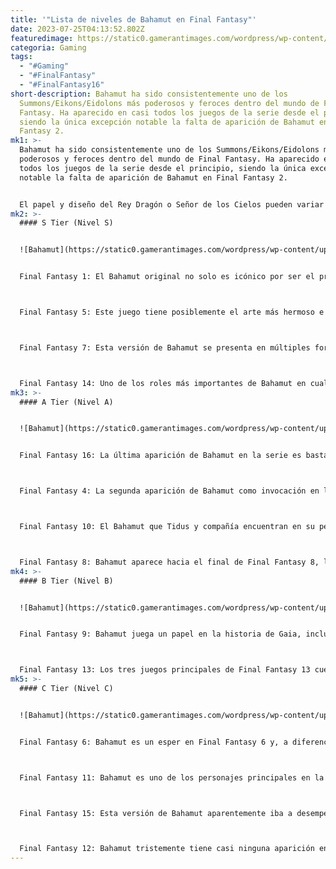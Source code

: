 ```yaml
---
title: '"Lista de niveles de Bahamut en Final Fantasy"'
date: 2023-07-25T04:13:52.802Z
featuredimage: https://static0.gamerantimages.com/wordpress/wp-content/uploads/2023/07/bahamut-final-fantasy.jpg?q=50&fit=contain&w=1140&h=&dpr=1.5
categoria: Gaming
tags:
  - "#Gaming"
  - "#FinalFantasy"
  - "#FinalFantasy16"
short-description: Bahamut ha sido consistentemente uno de los
  Summons/Eikons/Eidolons más poderosos y feroces dentro del mundo de Final
  Fantasy. Ha aparecido en casi todos los juegos de la serie desde el principio,
  siendo la única excepción notable la falta de aparición de Bahamut en Final
  Fantasy 2.
mk1: >-
  Bahamut ha sido consistentemente uno de los Summons/Eikons/Eidolons más
  poderosos y feroces dentro del mundo de Final Fantasy. Ha aparecido en casi
  todos los juegos de la serie desde el principio, siendo la única excepción
  notable la falta de aparición de Bahamut en Final Fantasy 2.


  El papel y diseño del Rey Dragón o Señor de los Cielos pueden variar bastante según el juego, lo que dificulta un poco clasificar y comparar cada variante de Bahamut. Esta lista de niveles colocará principalmente a Bahamut en los distintos niveles basados en sus diseños, su utilidad en cada juego y su prominencia en la historia de cada Final Fantasy. Solo se considerarán las entregas principales de la serie.
mk2: >-
  #### S Tier (Nivel S)


  ![Bahamut](https://static0.gamerantimages.com/wordpress/wp-content/uploads/2023/03/bahamut-final-fantasy-14-a-realm-reborn.jpg?q=50&fit=crop&w=1500&dpr=1.5 "Bahamut")


  Final Fantasy 1: El Bahamut original no solo es icónico por ser el primero de todos, sino también por desempeñar un papel único y esencial en el emblemático título JRPG, algo que ningún otro Eikon ha hecho desde entonces. En Final Fantasy 1, Bahamut promueve a cada miembro del grupo elegido a una nueva profesión, un paso necesario para enfrentar el brutal final del juego.



  Final Fantasy 5: Este juego tiene posiblemente el arte más hermoso e imponente de Bahamut que la serie haya visto, lo cual es coherente con toda la bella pixel art de Final Fantasy 5. El rol de Bahamut en la historia no es tan significativo como en la entrega anterior, Final Fantasy 4, pero sigue siendo un épico jefe al que enfrentarse.



  Final Fantasy 7: Esta versión de Bahamut se presenta en múltiples formas para que el jugador lo obtenga y lo invoque en batalla. Cada uno de los distintos Bahamut tiene diferentes niveles de poder y requisitos para obtenerlos, lo que convierte en una especie de misión secundaria la tarea de coleccionar todos los Bahamut en Final Fantasy 7. Son muy poderosos y es probable que los jugadores dependan de ellos en varios momentos.



  Final Fantasy 14: Uno de los roles más importantes de Bahamut en cualquier juego de FF es ciertamente en Final Fantasy 14. Aparece en múltiples formas a lo largo del popular MMORPG y también es una invocación fuerte. Los jugadores que se sumerjan en la historia de Final Fantasy 14 encontrarán que Bahamut aparece en múltiples momentos esenciales.
mk3: >-
  #### A Tier (Nivel A)


  ![Bahamut](https://static0.gamerantimages.com/wordpress/wp-content/uploads/2023/06/bahamut.jpg?q=50&fit=crop&w=1500&dpr=1.5 "Bahamut")


  Final Fantasy 16: La última aparición de Bahamut en la serie es bastante estándar, con una misión y una batalla de jefes que permiten que el gobernante de los cielos esté disponible para el jugador en combate. La implementación es estándar, pero las habilidades del Eikon son poderosas, y la batalla de jefes es una de las mejores en Final Fantasy 16, con cinemáticas llenas de acción e impresionantes.



  Final Fantasy 4: La segunda aparición de Bahamut como invocación en la serie muestra al dragón con un papel en la historia mucho más significativo que nunca antes, además de la batalla de jefes estándar y la invocación subsiguiente que se había normalizado en el tercer juego. Su arte en la versión pixelada de FF4 es el más impresionante hasta ese momento.



  Final Fantasy 10: El Bahamut que Tidus y compañía encuentran en su peregrinación en Final Fantasy 10 tiene un aspecto único en comparación con los demás de la serie. Es invocable y tiene un ataque especial bastante poderoso, lo que probablemente lleve a muchos jugadores a usarlo con frecuencia. Bahamut también desempeña un papel único en la historia de Final Fantasy 10-2.



  Final Fantasy 8: Bahamut aparece hacia el final de Final Fantasy 8, lo que puede hacer que sea menos memorable para ciertos jugadores. Sin embargo, su diseño feroz y la potencia que aporta como GF lo hacen destacar fácilmente de muchas otras formas, a pesar de llegar tarde a la fiesta.
mk4: >-
  #### B Tier (Nivel B)


  ![Bahamut](https://static0.gamerantimages.com/wordpress/wp-content/uploads/2023/05/20230516_195447-1.jpg?q=50&fit=crop&w=1500&dpr=1.5 "Bahamut")


  Final Fantasy 9: Bahamut juega un papel en la historia de Gaia, incluidos eventos como la Batalla de Alexandria. También es uno de los Eidolons más poderosos en Final Fantasy 9, algo que no es poco común en casi todos los juegos de la franquicia, pero puede que no se sienta tan poderoso como algunos de sus homólogos. Además, su arte no es tan impresionante como el de muchos otros.



  Final Fantasy 13: Los tres juegos principales de Final Fantasy 13 cuentan con apariciones de Bahamut. Las apariciones pueden variar en calidad y tiempo en pantalla, destacando especialmente el Bahamut del Caos de Caius Ballad en Final Fantasy 13-2.
mk5: >-
  #### C Tier (Nivel C)


  ![Bahamut](https://static0.gamerantimages.com/wordpress/wp-content/uploads/2023/04/g10.jpg?q=50&fit=crop&w=1500&dpr=1.5 "Bahamut")


  Final Fantasy 6: Bahamut es un esper en Final Fantasy 6 y, a diferencia de sus apariciones anteriores, no tiene un rol significativo dentro del juego aparte de eso. Tiene cierta utilidad en combate y un buen arte, pero en general es bastante olvidable.



  Final Fantasy 11: Bahamut es uno de los personajes principales en la complicada trama de "Chains of Promathia" en el juego. Si bien es un personaje interesante mientras está presente, solo está involucrado en una parte muy pequeña del activo MMORPG de Final Fantasy y no está disponible como invocación como en otros títulos.



  Final Fantasy 15: Esta versión de Bahamut aparentemente iba a desempeñar un papel más importante en la historia, pero eso fue descartado junto con muchas otras cosas cuando los DLC de Final Fantasy 15 fueron cancelados trágicamente. Como resultado, muchos jugadores probablemente apenas recuerden que Bahamut estaba en este juego.



  Final Fantasy 12: Bahamut tristemente tiene casi ninguna aparición en Final Fantasy 12, excepto por el hecho de que el último calabozo, conocido como "Sky Fortress Bahamut," lleva su nombre. El juego spin-off de DS, Final Fantasy 12: Revenant Wings, es lo único de esta era que presenta una aparición real de Bahamut.
---
```

